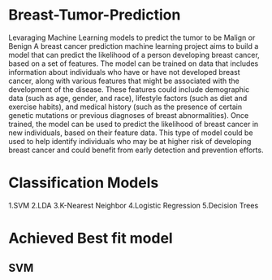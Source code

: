 # Breast-Tumor-Prediction
Levaraging Machine Learning models to predict the tumor to be Malign or Benign
A breast cancer prediction machine learning project aims to build a model that can predict the likelihood of a person developing breast cancer, based on a set of features. The model can be trained on data that includes information about individuals who have or have not developed breast cancer, along with various features that might be associated with the development of the disease. These features could include demographic data (such as age, gender, and race), lifestyle factors (such as diet and exercise habits), and medical history (such as the presence of certain genetic mutations or previous diagnoses of breast abnormalities). Once trained, the model can be used to predict the likelihood of breast cancer in new individuals, based on their feature data. This type of model could be used to help identify individuals who may be at higher risk of developing breast cancer and could benefit from early detection and prevention efforts.

# Classification Models

1.SVM 
2.LDA
3.K-Nearest Neighbor
4.Logistic Regression
5.Decision Trees

# Achieved Best fit model 
## SVM
